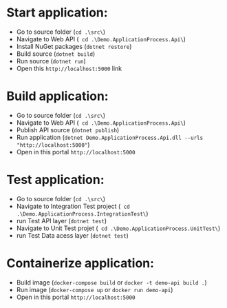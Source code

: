# Start application:

- Go to source folder (`cd .\src\`)
- Navigate to Web API (` cd .\Demo.ApplicationProcess.Api\`)
- Install NuGet packages (`dotnet restore`)
- Build source (`dotnet build`)
- Run source (`dotnet run`)
- Open this `http://localhost:5000` link

# Build application:

- Go to source folder (`cd .\src\`)
- Navigate to Web API (` cd .\Demo.ApplicationProcess.Api\`)
- Publish API source (`dotnet publish`)
- Run application (`dotnet Demo.ApplicationProcess.Api.dll --urls "http://localhost:5000"`)
- Open in this portal `http://localhost:5000`

# Test application:

- Go to source folder (`cd .\src\`)
- Navigate to Integration Test project (` cd .\Demo.ApplicationProcess.IntegrationTest\`)
- run Test API layer (`dotnet test`)
- Navigate to Unit Test projet (` cd .\Demo.ApplicationProcess.UnitTest\`)
- run Test Data acess layer (`dotnet test`)

# Containerize application:

- Build image (`docker-compose build` or `docker -t demo-api build .`)
- Run image (`docker-compose up` or `docker run demo-api`)
- Open in this portal `http://localhost:5000`

